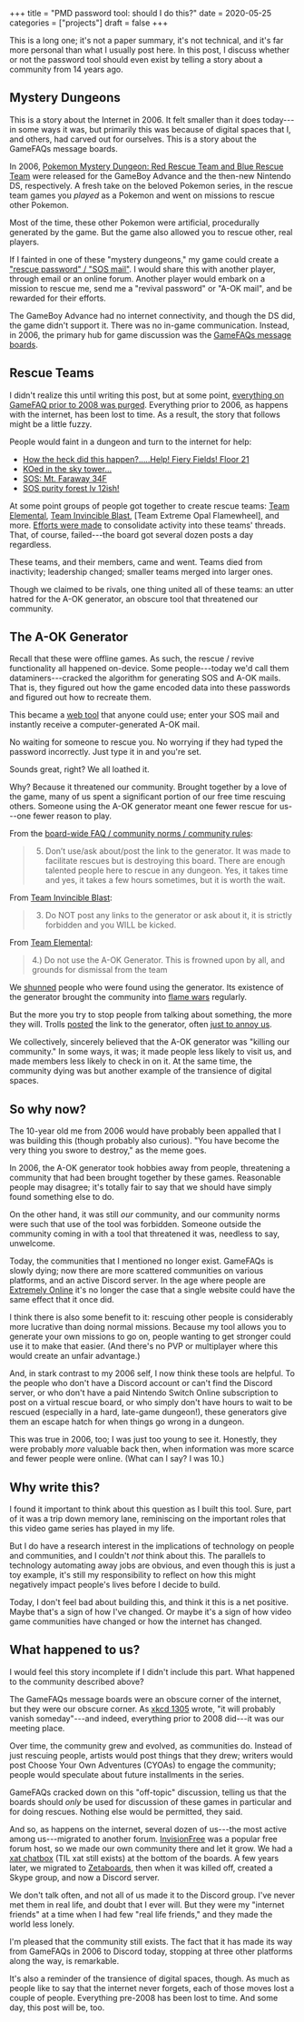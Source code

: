 +++
title = "PMD password tool: should I do this?"
date = 2020-05-25
categories = ["projects"]
draft = false
+++

This is a long one; it's not a paper summary, it's not technical, and it's far more personal than what I usually post here. In this post, I discuss whether or not the password tool should even exist by telling a story about a community from 14 years ago.

<!--more-->

## Mystery Dungeons
This is a story about the Internet in 2006. It felt smaller than it does today---in some ways it was, but primarily this was because of digital spaces that I, and others, had carved out for ourselves. This is a story about the GameFAQs message boards.

In 2006, [Pokemon Mystery Dungeon: Red Rescue Team and Blue Rescue Team](https://bulbapedia.bulbagarden.net/wiki/Pok%C3%A9mon_Mystery_Dungeon:_Red_Rescue_Team_and_Blue_Rescue_Team) were released for the GameBoy Advance and the then-new Nintendo DS, respectively. A fresh take on the beloved Pokemon series, in the rescue team games you *played* as a Pokemon and went on missions to rescue other Pokemon.

Most of the time, these other Pokemon were artificial, procedurally generated by the game. But the game also allowed you to rescue other, real players.

If I fainted in one of these "mystery dungeons," my game could create a ["rescue password" / "SOS mail"](https://bulbapedia.bulbagarden.net/wiki/Pok%C3%A9mon_Mystery_Dungeon:_Red_Rescue_Team_and_Blue_Rescue_Team#Rescuing). I would share this with another player, through email or an online forum. Another player would embark on a mission to rescue me, send me a "revival password" or "A-OK mail", and be rewarded for their efforts.

The GameBoy Advance had no internet connectivity, and though the DS did, the game didn't support it. There was no in-game communication. Instead, in 2006, the primary hub for game discussion was the [GameFAQs message boards](https://gamefaqs.gamespot.com/boards/2000356-pokemon-mystery-dungeon-red-blue-sos-codes).


## Rescue Teams
I didn't realize this until writing this post, but at some point, [everything on GameFAQ prior to 2008 was purged](https://gamefaqs.gamespot.com/boards/522595-final-fantasy/78690749). Everything prior to 2006, as happens with the internet, has been lost to time. As a result, the story that follows might be a little fuzzy.

People would faint in a dungeon and turn to the internet for help:

 * [How the heck did this happen?.....Help! Fiery Fields! Floor 21](https://gamefaqs.gamespot.com/boards/2000356-pokemon-mystery-dungeon-red-blue-sos-codes/41039614)
 * [KOed in the sky tower...](https://gamefaqs.gamespot.com/boards/2000356-pokemon-mystery-dungeon-red-blue-sos-codes/41043025)
 * [SOS: Mt. Faraway 34F](https://gamefaqs.gamespot.com/boards/2000356-pokemon-mystery-dungeon-red-blue-sos-codes/41045390)
 * [SOS purity forest lv 12ish!](https://gamefaqs.gamespot.com/boards/2000356-pokemon-mystery-dungeon-red-blue-sos-codes/41047276)

At some point groups of people got together to create rescue teams: [Team Elemental](https://gamefaqs.gamespot.com/boards/2000356-pokemon-mystery-dungeon-red-blue-sos-codes/40776778), [Team Invincible Blast](https://gamefaqs.gamespot.com/boards/2000356-pokemon-mystery-dungeon-red-blue-sos-codes/40962632), [Team Extreme Opal Flamewheel], and more. [Efforts were made](https://gamefaqs.gamespot.com/boards/2000356-pokemon-mystery-dungeon-red-blue-sos-codes/41688683) to consolidate activity into these teams' threads. That, of course, failed---the board got several dozen posts a day regardless.

These teams, and their members, came and went. Teams died from inactivity; leadership changed; smaller teams merged into larger ones. 

Though we claimed to be rivals, one thing united all of these teams: an utter hatred for the A-OK generator, an obscure tool that threatened our community.


## The A-OK Generator
Recall that these were offline games. As such, the rescue / revive functionality all happened on-device. Some people---today we'd call them dataminers---cracked the algorithm for generating SOS and A-OK mails. That is, they figured out how the game encoded data into these passwords and figured out how to recreate them.

This became a [web tool](https://syphist.com/pmd/rt/aok.html) that anyone could use; enter your SOS mail and instantly receive a computer-generated A-OK mail.

No waiting for someone to rescue you. No worrying if they had typed the password incorrectly. Just type it in and you're set.

Sounds great, right? We all loathed it.

Why? Because it threatened our community. Brought together by a love of the game, many of us spent a significant portion of our free time rescuing others. Someone using the A-OK generator meant one fewer rescue for us---one fewer reason to play.

From the [board-wide FAQ / community norms / community rules](https://gamefaqs.gamespot.com/boards/2000356-pokemon-mystery-dungeon-red-blue-sos-codes/33884601/370176368):

> 5. Don’t use/ask about/post the link to the generator. It was made to facilitate rescues but is destroying this board. There are enough talented people here to rescue in any dungeon. Yes, it takes time and yes, it takes a few hours sometimes, but it is worth the wait.

From [Team Invincible Blast](https://gamefaqs.gamespot.com/boards/2000356-pokemon-mystery-dungeon-red-blue-sos-codes/42921805):

> 3. Do NOT post any links to the generator or ask about it, it is strictly forbidden and you WILL be kicked.

From [Team Elemental](https://gamefaqs.gamespot.com/boards/2000356-pokemon-mystery-dungeon-red-blue-sos-codes/40776778):

> 4.) Do not use the A-OK Generator. This is frowned upon by all, and grounds for dismissal from the team

We [shunned](https://gamefaqs.gamespot.com/boards/2000356-pokemon-mystery-dungeon-red-blue-sos-codes/43620046) people who were found using the generator. Its existence of the generator brought the community into [flame wars](https://gamefaqs.gamespot.com/boards/2000356-pokemon-mystery-dungeon-red-blue-sos-codes/43620046?page=8) regularly.

But the more you try to stop people from talking about something, the more they will. Trolls [posted](https://gamefaqs.gamespot.com/boards/2000356-pokemon-mystery-dungeon-red-blue-sos-codes/44738669) the link to the generator, often [just to annoy us](https://gamefaqs.gamespot.com/boards/2000356-pokemon-mystery-dungeon-red-blue-sos-codes/44866333).

We collectively, sincerely believed that the A-OK generator was "killing our community." In some ways, it was; it made people less likely to visit us, and made members less likely to check in on it. At the same time, the community dying was but another example of the transience of digital spaces.


## So why now?
The 10-year old me from 2006 would have probably been appalled that I was building this (though probably also curious). "You have become the very thing you swore to destroy," as the meme goes.

In 2006, the A-OK generator took hobbies away from people, threatening a community that had been brought together by these games. Reasonable people may disagree; it's totally fair to say that we should have simply found something else to do. 

On the other hand, it was still *our* community, and our community norms were such that use of the tool was forbidden. Someone outside the community coming in with a tool that threatened it was, needless to say, unwelcome.

Today, the communities that I mentioned no longer exist. GameFAQs is slowly dying; now there are more scattered communities on various platforms, and an active Discord server. In the age where people are [Extremely Online](https://reallifemag.com/issue-extremely-online/) it's no longer the case that a single website could have the same effect that it once did.

I think there is also some benefit to it: rescuing other people is considerably more lucrative than doing normal missions. Because my tool allows you to generate your own missions to go on, people wanting to get stronger could use it to make that easier. (And there's no PVP or multiplayer where this would create an unfair advantage.)

And, in stark contrast to my 2006 self, I now think these tools are helpful. To the people who don't have a Discord account or can't find the Discord server, or who don't have a paid Nintendo Switch Online subscription to post on a virtual rescue board, or who simply don't have hours to wait to be rescued (especially in a hard, late-game dungeon!), these generators give them an escape hatch for when things go wrong in a dungeon.

This was true in 2006, too; I was just too young to see it. Honestly, they were probably *more* valuable back then, when information was more scarce and fewer people were online. (What can I say? I was 10.)


## Why write this?
I found it important to think about this question as I built this tool. Sure, part of it was a trip down memory lane, reminiscing on the important roles that this video game series has played in my life.

But I do have a research interest in the implications of technology on people and communities, and I couldn't *not* think about this. The parallels to technology automating away jobs are obvious, and even though this is just a toy example, it's still my responsibility to reflect on how this might negatively impact people's lives before I decide to build.

Today, I don't feel bad about building this, and think it this is a net positive. Maybe that's a sign of how I've changed. Or maybe it's a sign of how video game communities have changed or how the internet has changed.


## What happened to us?
I would feel this story incomplete if I didn't include this part. What happened to the community described above?

The GameFAQs message boards were an obscure corner of the internet, but they were our obscure corner. As [xkcd 1305](https://xkcd.com/1305/) wrote, "it will probably vanish someday"---and indeed, everything prior to 2008 did---it was our meeting place.

Over time, the community grew and evolved, as communities do. Instead of just rescuing people, artists would post things that they drew; writers would post Choose Your Own Adventures (CYOAs) to engage the community; people would speculate about future installments in the series.

GameFAQs cracked down on this "off-topic" discussion, telling us that the boards should *only* be used for discussion of these games in particular and for doing rescues. Nothing else would be permitted, they said.

And so, as happens on the internet, several dozen of us---the most active among us---migrated to another forum. [InvisionFree](https://www.archiveteam.org/index.php?title=Invisionfree) was a popular free forum host, so we made our own community there and let it grow. We had a [xat chatbox](https://xat.com/) (TIL xat still exists) at the bottom of the boards. A few years later, we migrated to [Zetaboards](https://support.zathyus.com/zetaboards-tapatalk-t28557.html), then when it was killed off, created a Skype group, and now a Discord server.

We don't talk often, and not all of us made it to the Discord group. I've never met them in real life, and doubt that I ever will. But they were my "internet friends" at a time when I had few "real life friends," and they made the world less lonely.

I'm pleased that the community still exists. The fact that it has made its way from GameFAQs in 2006 to Discord today, stopping at three other platforms along the way, is remarkable. 

It's also a reminder of the transience of digital spaces, though. As much as people like to say that the internet never forgets, each of those moves lost a couple of people. Everything pre-2008 has been lost to time. And some day, this post will be, too.

